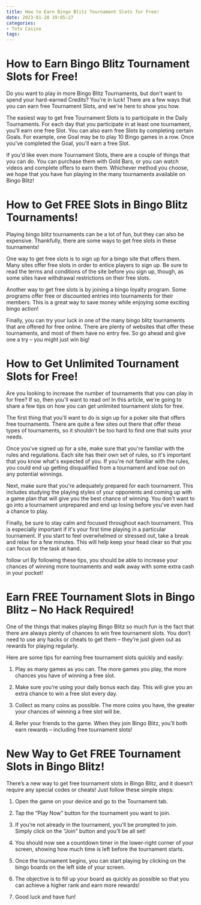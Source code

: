 ```yaml
---
title: How to Earn Bingo Blitz Tournament Slots for Free!
date: 2023-01-28 19:05:27
categories:
- Toto Casino
tags:
---
```



#  How to Earn Bingo Blitz Tournament Slots for Free!

Do you want to play in more Bingo Blitz Tournaments, but don't want to spend your hard-earned Credits? You're in luck! There are a few ways that you can earn free Tournament Slots, and we're here to show you how.

The easiest way to get free Tournament Slots is to participate in the Daily Tournaments. For each day that you participate in at least one tournament, you'll earn one free Slot. You can also earn free Slots by completing certain Goals. For example, one Goal may be to play 10 Bingo games in a row. Once you've completed the Goal, you'll earn a free Slot.

If you'd like even more Tournament Slots, there are a couple of things that you can do. You can purchase them with Gold Bars, or you can watch videos and complete offers to earn them. Whichever method you choose, we hope that you have fun playing in the many tournaments available on Bingo Blitz!

#  How to Get FREE Slots in Bingo Blitz Tournaments!

Playing bingo blitz tournaments can be a lot of fun, but they can also be expensive. Thankfully, there are some ways to get free slots in these tournaments!

One way to get free slots is to sign up for a bingo site that offers them. Many sites offer free slots in order to entice players to sign up. Be sure to read the terms and conditions of the site before you sign up, though, as some sites have withdrawal restrictions on their free slots.

Another way to get free slots is by joining a bingo loyalty program. Some programs offer free or discounted entries into tournaments for their members. This is a great way to save money while enjoying some exciting bingo action!

Finally, you can try your luck in one of the many bingo blitz tournaments that are offered for free online. There are plenty of websites that offer these tournaments, and most of them have no entry fee. So go ahead and give one a try – you might just win big!

#  How to Get Unlimited Tournament Slots for Free!

Are you looking to increase the number of tournaments that you can play in for free? If so, then you'll want to read on! In this article, we're going to share a few tips on how you can get unlimited tournament slots for free.

The first thing that you'll want to do is sign up for a poker site that offers free tournaments. There are quite a few sites out there that offer these types of tournaments, so it shouldn't be too hard to find one that suits your needs.

Once you've signed up for a site, make sure that you're familiar with the rules and regulations. Each site has their own set of rules, so it's important that you know what's expected of you. If you're not familiar with the rules, you could end up getting disqualified from a tournament and lose out on any potential winnings.

Next, make sure that you're adequately prepared for each tournament. This includes studying the playing styles of your opponents and coming up with a game plan that will give you the best chance of winning. You don't want to go into a tournament unprepared and end up losing before you've even had a chance to play.

Finally, be sure to stay calm and focused throughout each tournament. This is especially important if it's your first time playing in a particular tournament. If you start to feel overwhelmed or stressed out, take a break and relax for a few minutes. This will help keep your head clear so that you can focus on the task at hand.

follow url By following these tips, you should be able to increase your chances of winning more tournaments and walk away with some extra cash in your pocket!

#  Earn FREE Tournament Slots in Bingo Blitz – No Hack Required! 

One of the things that makes playing Bingo Blitz so much fun is the fact that there are always plenty of chances to win free tournament slots. You don’t need to use any hacks or cheats to get them – they’re just given out as rewards for playing regularly.

Here are some tips for earning free tournament slots quickly and easily: 

1. Play as many games as you can. The more games you play, the more chances you have of winning a free slot.

2. Make sure you’re using your daily bonus each day. This will give you an extra chance to win a free slot every day.

3. Collect as many coins as possible. The more coins you have, the greater your chances of winning a free slot will be.

4. Refer your friends to the game. When they join Bingo Blitz, you’ll both earn rewards – including free tournament slots!

#  New Way to Get FREE Tournament Slots in Bingo Blitz!

There’s a new way to get free tournament slots in Bingo Blitz, and it doesn’t require any special codes or cheats! Just follow these simple steps:

1. Open the game on your device and go to the Tournament tab.

2. Tap the “Play Now” button for the tournament you want to join.

3. If you’re not already in the tournament, you’ll be prompted to join. Simply click on the “Join” button and you’ll be all set!

4. You should now see a countdown timer in the lower-right corner of your screen, showing how much time is left before the tournament starts.

5. Once the tournament begins, you can start playing by clicking on the bingo boards on the left side of your screen.

6. The objective is to fill up your board as quickly as possible so that you can achieve a higher rank and earn more rewards!

7. Good luck and have fun!